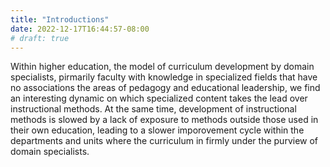 ```yaml
---
title: "Introductions"
date: 2022-12-17T16:44:57-08:00
# draft: true
---
```

Within higher education, the model of curriculum development by domain specialists, pirmarily faculty with knowledge in specialized fields that have no associations the areas of pedagogy and educational leadership, we find an interesting dynamic on which specialized content takes the lead over instructional methods. At the same time, development of instructional methods is slowed by a lack of exposure to methods outside those used in their own education, leading to a slower imporovement cycle within the departments and units where the curriculum in firmly under the purview of domain specialists.

